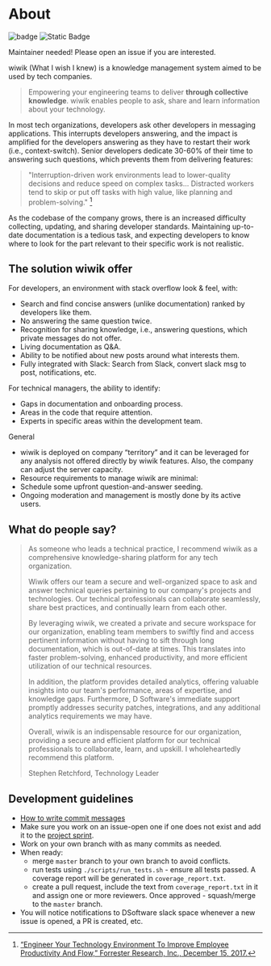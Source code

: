 About
=====
![badge](https://img.shields.io/endpoint?url=https://gist.githubusercontent.com/cunla/b756396efb895f0e34558c980f1ca0c7/raw/wiwik.json) ![Static Badge](https://img.shields.io/badge/Made_with-Django-blue)

Maintainer needed! Please open an issue if you are interested.

wiwik (What I wish I knew) is a knowledge management system aimed to be used by tech companies.

> Empowering your engineering teams to deliver **through collective knowledge**.
wiwik enables people to ask, share and learn information about your technology.

In most tech organizations, developers ask other developers in messaging applications. This interrupts developers
answering, and the impact is amplified for the developers answering as they have to restart their work (i.e.,
context-switch). Senior developers dedicate 30-60% of their time to answering such questions, which prevents them from
delivering features:
> "Interruption-driven work environments lead to lower-quality
> decisions and reduce speed on complex tasks...
> Distracted workers tend to skip or put off tasks with high value,
> like planning and problem-solving." [^1]

As the codebase of the company grows, there is an increased difficulty collecting, updating, and sharing developer
standards. Maintaining up-to-date documentation is a tedious task, and expecting developers to know where to look for
the part relevant to their specific work is not realistic.

## The solution wiwik offer

For developers, an environment with stack overflow look & feel, with:

- Search and find concise answers (unlike documentation) ranked by developers like them.
- No answering the same question twice.
- Recognition for sharing knowledge, i.e., answering questions, which private messages do not offer.
- Living documentation as Q&A.
- Ability to be notified about new posts around what interests them.
- Fully integrated with Slack: Search from Slack, convert slack msg to post, notifications, etc.

For technical managers, the ability to identify:

- Gaps in documentation and onboarding process.
- Areas in the code that require attention.
- Experts in specific areas within the development team.

General

- wiwik is deployed on company “territory” and it can be leveraged for any analysis not offered directly by wiwik
  features. Also, the company can adjust the server capacity.
- Resource requirements to manage wiwik are minimal:
- Schedule some upfront question-and-answer seeding.
- Ongoing moderation and management is mostly done by its active users.

## What do people say?

> As someone who leads a technical practice, I recommend wiwik as a comprehensive knowledge-sharing platform for any tech organization.
>
> Wiwik offers our team a secure and well-organized space to ask and answer technical queries pertaining to our company's projects and technologies. Our technical professionals can collaborate seamlessly, share best practices, and continually learn from each other.
>
> By leveraging wiwik, we created a private and secure workspace for our organization, enabling team members to swiftly find and access pertinent information without having to sift through long documentation, which is out-of-date at times. This translates into faster problem-solving, enhanced productivity, and more efficient utilization of our technical resources.
>
> In addition, the platform provides detailed analytics, offering valuable insights into our team's performance, areas of expertise, and knowledge gaps. Furthermore, D Software's immediate support promptly addresses security patches, integrations, and any additional analytics requirements we may have.
>
> Overall, wiwik is an indispensable resource for our organization, providing a secure and efficient platform for our technical professionals to collaborate, learn, and upskill. I wholeheartedly recommend this platform.
>
> Stephen Retchford, Technology Leader


## Development guidelines

- [How to write commit messages](https://chris.beams.io/posts/git-commit/)
- Make sure you work on an issue-open one if one does not exist and add it to
  the [project sprint](https://github.com/orgs/dsoftwareinc/projects/1/views/1).
- Work on your own branch with as many commits as needed.
- When ready:
    - merge `master` branch to your own branch to avoid conflicts.
    - run tests using `./scripts/run_tests.sh` - ensure all tests passed. A coverage report will be generated
      in `coverage_report.txt`.
    - create a pull request, include the text from `coverage_report.txt` in it and assign one or more reviewers. Once
      approved - squash/merge to the `master` branch.
- You will notice notifications to DSoftware slack space whenever a new issue is opened, a PR is created, etc.

[^1]: [“Engineer Your Technology Environment To Improve Employee
Productivity And Flow,” Forrester Research, Inc., December 15, 2017.](
https://www.forrester.com/report/Engineer+Your+Technology+Environment+To+Improve+Employee+Productivity+And+Flow/-/E-RES113826#dialog-1573174355745-dialog)